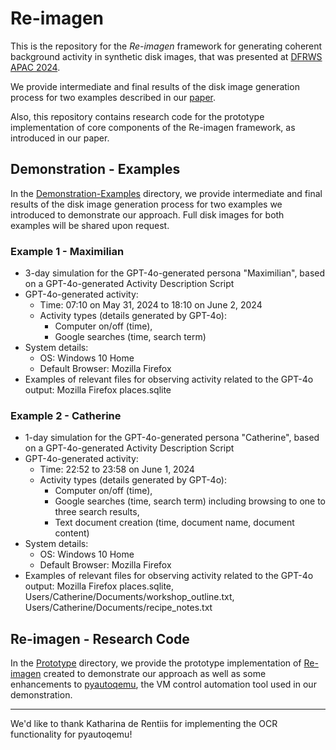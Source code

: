 # Re-imagen

This is the repository for the *Re-imagen* framework for generating coherent background activity in synthetic disk images, that was presented at [DFRWS APAC 2024](https://dfrws.org/conferences/dfrws-apac-2024/).

We provide intermediate and final results of the disk image generation process for two examples described in our [paper](https://dfrws.org/wp-content/uploads/2024/10/Re-imagen-Generating-Coherent-Background-Activity-in-Synthetic-Scenario-Based-Forensic-Datasets-Using-Large-Language-Models.pdf).

Also, this repository contains research code for the prototype implementation of core components of the Re-imagen framework, as introduced in our paper.

## Demonstration - Examples

In the [Demonstration-Examples](https://github.com/lenavoigt/re-imagen/tree/main/Demonstration-Examples) directory, we provide intermediate and final results of the disk image generation process for two examples we introduced to demonstrate our approach. Full disk images for both examples will be shared upon request.

### Example 1 - Maximilian

- 3-day simulation for the GPT-4o-generated persona "Maximilian", based on a GPT-4o-generated Activity Description Script
- GPT-4o-generated activity:
    - Time: 07:10 on May 31, 2024 to 18:10 on June 2, 2024
    - Activity types (details generated by GPT-4o):
        - Computer on/off (time),
        - Google searches (time, search term)
- System details:
    - OS: Windows 10 Home
    - Default Browser: Mozilla Firefox 
- Examples of relevant files for observing activity related to the GPT-4o output: Mozilla Firefox places.sqlite

### Example 2 - Catherine

- 1-day simulation for the GPT-4o-generated persona "Catherine", based on a GPT-4o-generated Activity Description Script
- GPT-4o-generated activity:
    - Time: 22:52 to 23:58 on June 1, 2024
    - Activity types (details generated by GPT-4o):
        - Computer on/off (time),
        - Google searches (time, search term) including browsing to one to three search results,
        - Text document creation (time, document name, document content)
- System details:
    - OS: Windows 10 Home
    - Default Browser: Mozilla Firefox 
- Examples of relevant files for observing activity related to the GPT-4o output: Mozilla Firefox places.sqlite, Users/Catherine/Documents/workshop_outline.txt, Users/Catherine/Documents/recipe_notes.txt


## Re-imagen - Research Code

In the [Prototype](https://github.com/lenavoigt/re-imagen/tree/main/Prototype) directory, we provide the prototype implementation of [Re-imagen](https://github.com/lenavoigt/re-imagen/tree/main/Prototype/re-imagen) created to demonstrate our approach as well as some enhancements to [pyautoqemu](https://wiwi-gitlab.uni-muenster.de/itsecurity/pyautoqemu), the VM control automation tool used in our demonstration.

---

We'd like to thank Katharina de Rentiis for implementing the OCR functionality for pyautoqemu!